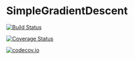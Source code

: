 # SimpleGradientDescent

[![Build Status](https://travis-ci.org/rdeits/SimpleGradientDescent.jl.svg?branch=master)](https://travis-ci.org/rdeits/SimpleGradientDescent.jl)

[![Coverage Status](https://coveralls.io/repos/rdeits/SimpleGradientDescent.jl/badge.svg?branch=master&service=github)](https://coveralls.io/github/rdeits/SimpleGradientDescent.jl?branch=master)

[![codecov.io](http://codecov.io/github/rdeits/SimpleGradientDescent.jl/coverage.svg?branch=master)](http://codecov.io/github/rdeits/SimpleGradientDescent.jl?branch=master)
